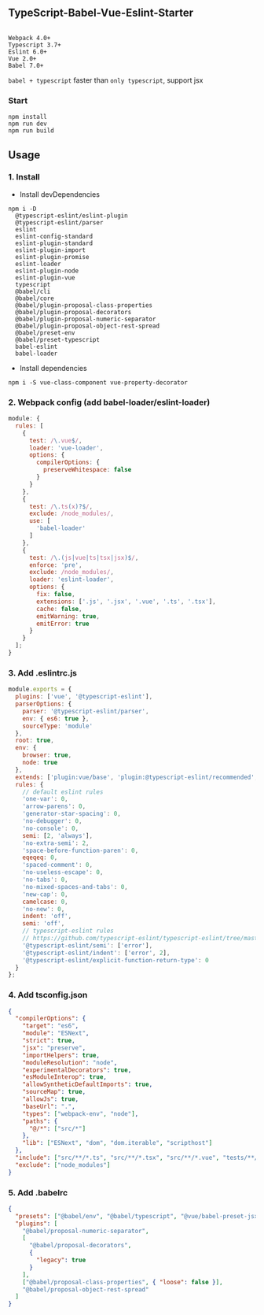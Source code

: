 ## TypeScript-Babel-Vue-Eslint-Starter

```

Webpack 4.0+
Typescript 3.7+
Eslint 6.0+
Vue 2.0+
Babel 7.0+

```

``` babel + typescript ``` faster than ``` only typescript ```, support jsx

### Start

```shell
npm install
npm run dev
npm run build
```

## Usage
### 1. Install

- Install devDependencies

```shell
npm i -D
  @typescript-eslint/eslint-plugin
  @typescript-eslint/parser
  eslint
  eslint-config-standard
  eslint-plugin-standard
  eslint-plugin-import
  eslint-plugin-promise
  eslint-loader
  eslint-plugin-node
  eslint-plugin-vue
  typescript
  @babel/cli
  @babel/core
  @babel/plugin-proposal-class-properties
  @babel/plugin-proposal-decorators
  @babel/plugin-proposal-numeric-separator
  @babel/plugin-proposal-object-rest-spread
  @babel/preset-env
  @babel/preset-typescript
  babel-eslint
  babel-loader
```

- Install dependencies

```shell
npm i -S vue-class-component vue-property-decorator
```

### 2. Webpack config (add babel-loader/eslint-loader)

```javascript
module: {
  rules: [
    {
      test: /\.vue$/,
      loader: 'vue-loader',
      options: {
        compilerOptions: {
          preserveWhitespace: false
        }
      }
    },
    {
      test: /\.ts(x)?$/,
      exclude: /node_modules/,
      use: [
        'babel-loader'
      ]
    },
    {
      test: /\.(js|vue|ts|tsx|jsx)$/,
      enforce: 'pre',
      exclude: /node_modules/,
      loader: 'eslint-loader',
      options: {
        fix: false,
        extensions: ['.js', '.jsx', '.vue', '.ts', '.tsx'],
        cache: false,
        emitWarning: true,
        emitError: true
      }
    }
  ];
}
```

### 3. Add .eslintrc.js

```javascript
module.exports = {
  plugins: ['vue', '@typescript-eslint'],
  parserOptions: {
    parser: '@typescript-eslint/parser',
    env: { es6: true },
    sourceType: 'module'
  },
  root: true,
  env: {
    browser: true,
    node: true
  },
  extends: ['plugin:vue/base', 'plugin:@typescript-eslint/recommended', 'plugin:vue/essential', 'standard'],
  rules: {
    // default eslint rules
    'one-var': 0,
    'arrow-parens': 0,
    'generator-star-spacing': 0,
    'no-debugger': 0,
    'no-console': 0,
    semi: [2, 'always'],
    'no-extra-semi': 2,
    'space-before-function-paren': 0,
    eqeqeq: 0,
    'spaced-comment': 0,
    'no-useless-escape': 0,
    'no-tabs': 0,
    'no-mixed-spaces-and-tabs': 0,
    'new-cap': 0,
    camelcase: 0,
    'no-new': 0,
    indent: 'off',
    semi: 'off',
    // typescript-eslint rules
    // https://github.com/typescript-eslint/typescript-eslint/tree/master/packages/eslint-plugin/docs/rules
    '@typescript-eslint/semi': ['error'],
    '@typescript-eslint/indent': ['error', 2],
    '@typescript-eslint/explicit-function-return-type': 0
  }
};
```

### 4. Add tsconfig.json

```json
{
  "compilerOptions": {
    "target": "es6",
    "module": "ESNext",
    "strict": true,
    "jsx": "preserve",
    "importHelpers": true,
    "moduleResolution": "node",
    "experimentalDecorators": true,
    "esModuleInterop": true,
    "allowSyntheticDefaultImports": true,
    "sourceMap": true,
    "allowJs": true,
    "baseUrl": ".",
    "types": ["webpack-env", "node"],
    "paths": {
      "@/*": ["src/*"]
    },
    "lib": ["ESNext", "dom", "dom.iterable", "scripthost"]
  },
  "include": ["src/**/*.ts", "src/**/*.tsx", "src/**/*.vue", "tests/**/*.ts", "tests/**/*.tsx"],
  "exclude": ["node_modules"]
}
```

### 5. Add .babelrc

```json
{
  "presets": ["@babel/env", "@babel/typescript", "@vue/babel-preset-jsx"],
  "plugins": [
    "@babel/proposal-numeric-separator",
    [
      "@babel/proposal-decorators",
      {
        "legacy": true
      }
    ],
    ["@babel/proposal-class-properties", { "loose": false }],
    "@babel/proposal-object-rest-spread"
  ]
}

```